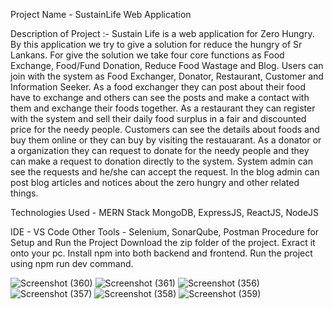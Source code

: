 Project Name - SustainLife Web Application

Description of Project :-
Sustain Life is a web application for Zero Hungry. By this application we try to give a solution for reduce the hungry of Sr Lankans. For give the solution we take four core functions as Food Exchange, Food/Fund Donation, Reduce Food Wastage and Blog. Users can join with the system as Food Exchanger, Donator, Restaurant, Customer and Information Seeker. As a food exchanger they can post about their food have to exchange and others can see the posts and make a contact with them and exchange their foods together. As a restaurant they can register with the system and sell their daily food surplus in a fair and discounted price for the needy people. Customers can see the details about foods and buy them online or they can buy by visiting the restauarant. As a donator or a organization they can request to donate for the needy people and they can make a request to donation directly to the system. System admin can see the requests and he/she can accept the request. In the blog admin can post blog articles and notices about the zero hungry and other related things.

Technologies Used - MERN Stack
MongoDB, ExpressJS, ReactJS, NodeJS

IDE - VS Code
Other Tools - Selenium, SonarQube, Postman
Procedure for Setup and Run the Project
Download the zip folder of the project.
Exract it onto your pc.
Install npm into both backend and frontend.
Run the project using npm run dev command.



![Screenshot (360)](https://github.com/Zero-Hunger-ITPM/blog_n/assets/73772623/3259534a-a020-4948-9a73-f3bd36e11e82)
![Screenshot (361)](https://github.com/Zero-Hunger-ITPM/blog_n/assets/73772623/6f509252-4b1e-4abd-8283-1711b70f69fa)
![Screenshot (356)](https://github.com/Zero-Hunger-ITPM/blog_n/assets/73772623/bf01416c-a871-4b87-97ed-54ce51838666)
![Screenshot (357)](https://github.com/Zero-Hunger-ITPM/blog_n/assets/73772623/f3cf3688-a5a7-40d1-8011-fb9dfb437079)
![Screenshot (358)](https://github.com/Zero-Hunger-ITPM/blog_n/assets/73772623/7c87de8c-46b8-42fa-abd6-dd6a5fcc66bf)
![Screenshot (359)](https://github.com/Zero-Hunger-ITPM/blog_n/assets/73772623/0a354dfd-9a46-4484-9761-3866a0ecb353)
